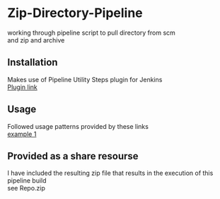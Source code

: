 # Zip-Directory-Pipeline

working through pipeline script to pull directory from scm  
and zip and archive

## Installation

Makes use of Pipeline Utility Steps plugin for Jenkins  
[Plugin link](https://plugins.jenkins.io/pipeline-utility-steps/)


## Usage

Followed usage patterns provided by these links  
[example 1](https://stackoverflow.com/questions/48352443/jenkins-pipeline-utility-steps-zip-zipfile)  


## Provided as a share resourse
I have included the resulting zip file that results in the execution of this pipeline build  
see Repo.zip
